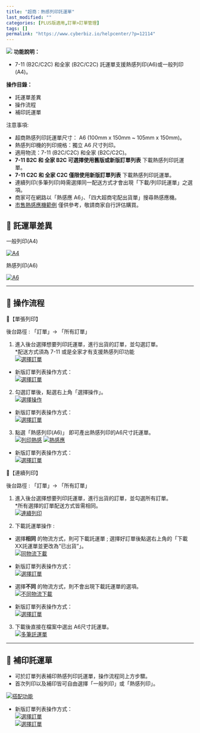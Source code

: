 ```yaml
---
title: "超商：熱感列印託運單"
last_modified: ""
categories: [PLUS版適用,訂單>訂單管理]
tags: []
permalink: "https://www.cyberbiz.io/helpcenter/?p=12114"
---
```


![](https://www.cyberbiz.io/helpcenter/wp-content/uploads/PLUS版1.png)
**功能說明：**  

* 7-11 (B2C/C2C) 和全家 (B2C/C2C) 託運單支援熱感列印(A6)或一般列印(A4)。

**操作目錄：**

* 託運單差異
* 操作流程
* 補印託運單

注意事項:  

* 超商熱感列印託運單尺寸： A6 (100mm x 150mm ~ 105mm x 150mm)。
* 熱感列印機的列印規格：獨立 A6 尺寸列印。
* 適用物流：7-11 (B2C/C2C) 和全家 (B2C/C2C)。
* **7-11 B2C 和 全家 B2C 可選擇使用舊版或新版訂單列表** 下載熱感列印託運單。
* **7-11 C2C 和 全家 C2C 僅限使用新版訂單列表** 下載熱感列印託運單。
* 連續列印(多筆列印)時需選擇同一配送方式才會出現「下載/列印託運單」之選項。
* 商家可在網路以「熱感應 A6」、「四大超商宅配出貨單」搜尋熱感應機。
* [市售熱感應機範例](https://24h.pchome.com.tw/prod/DEBQWD-A900GPNTN) 僅供參考，敬請商家自行評估購買。



## 📌 託運單差異

一般列印(A4)

[![A4](https://www.cyberbiz.io/support/wp-content/uploads/超商大宗寄倉B2C-超商熱感列印說明01.png)](https://www.cyberbiz.io/support/wp-content/uploads/超商大宗寄倉B2C-超商熱感列印說明01.png)

熱感列印(A6)

[![A6](https://www.cyberbiz.io/support/wp-content/uploads/超商大宗寄倉B2C-超商熱感列印說明02.png)](https://www.cyberbiz.io/support/wp-content/uploads/超商大宗寄倉B2C-超商熱感列印說明02.png)

* * *



## 📌 操作流程



📍【單張列印】

後台路徑 :  「訂單」→ 「所有訂單」  


1. 進入後台選擇想要列印託運單，進行出貨的訂單，並勾選訂單。  
*配送方式須為 7-11 或是全家才有支援熱感列印功能  
[![選擇訂單](https://www.cyberbiz.io/support/wp-content/uploads/超商大宗寄倉B2C-超商熱感列印說明03.png)](https://www.cyberbiz.io/support/wp-content/uploads/超商大宗寄倉B2C-超商熱感列印說明03.png)  

* 新版訂單列表操作方式：  
[![選擇訂單](https://www.cyberbiz.io/support/wp-content/uploads/超商：熱感列印託運單01.png)](https://www.cyberbiz.io/support/wp-content/uploads/超商：熱感列印託運單01.png)



2. 勾選訂單後，點選右上角「選擇操作」。  
[![選擇操作](https://www.cyberbiz.io/support/wp-content/uploads/超商大宗寄倉B2C-超商熱感列印說明04.png)](https://www.cyberbiz.io/support/wp-content/uploads/超商大宗寄倉B2C-超商熱感列印說明04.png)

* 新版訂單列表操作方式：  
[![選擇訂單](https://www.cyberbiz.io/support/wp-content/uploads/超商：熱感列印託運單02.png)](https://www.cyberbiz.io/support/wp-content/uploads/超商：熱感列印託運單02.png)



3. 點選「熱感列印(A6)」 即可產出熱感列印的A6尺寸託運單。  
[![列印熱感](https://www.cyberbiz.io/support/wp-content/uploads/超商大宗寄倉B2C-超商熱感列印說明05.png)](https://www.cyberbiz.io/support/wp-content/uploads/超商大宗寄倉B2C-超商熱感列印說明05.png)
[![熱感應](https://www.cyberbiz.io/support/wp-content/uploads/超商大宗寄倉B2C-超商熱感列印說明06.png)](https://www.cyberbiz.io/support/wp-content/uploads/超商大宗寄倉B2C-超商熱感列印說明06.png)

* 新版訂單列表操作方式：  
[![選擇訂單](https://www.cyberbiz.io/support/wp-content/uploads/超商：熱感列印託運單02.png)](https://www.cyberbiz.io/support/wp-content/uploads/超商：熱感列印託運單02.png)



📍【連續列印】

後台路徑 :  「訂單」→ 「所有訂單」  


1. 進入後台選擇想要列印託運單，進行出貨的訂單，並勾選所有訂單。  
*所有選擇的訂單配送方式皆需相同。  
[![連續列印](https://www.cyberbiz.io/support/wp-content/uploads/超商大宗寄倉B2C-超商熱感列印說明07.png)](https://www.cyberbiz.io/support/wp-content/uploads/超商大宗寄倉B2C-超商熱感列印說明07.png)



2. 下載託運單操作 : 
* 選擇**相同** 的物流方式，則可下載託運單 ; 選擇好訂單後點選右上角的「下載XX託運單並更改為”已出貨”」。  
[![同物流下載](https://www.cyberbiz.io/support/wp-content/uploads/超商大宗寄倉B2C-超商熱感列印說明08.png)](https://www.cyberbiz.io/support/wp-content/uploads/超商大宗寄倉B2C-超商熱感列印說明08.png)

* 新版訂單列表操作方式：  
[![選擇訂單](https://www.cyberbiz.io/support/wp-content/uploads/超商：熱感列印託運單04.png)](https://www.cyberbiz.io/support/wp-content/uploads/超商：熱感列印託運單04.png)



* 選擇**不同** 的物流方式，則不會出現下載託運單的選項。  
[![不同物流下載](https://www.cyberbiz.io/support/wp-content/uploads/超商大宗寄倉B2C-超商熱感列印說明09.png)](https://www.cyberbiz.io/support/wp-content/uploads/超商大宗寄倉B2C-超商熱感列印說明09.png)



* 新版訂單列表操作方式：  
[![選擇訂單](https://www.cyberbiz.io/support/wp-content/uploads/超商：熱感列印託運單05.png)](https://www.cyberbiz.io/support/wp-content/uploads/超商：熱感列印託運單05.png)



3. 下載後直接在檔案中選出 A6尺寸託運單。  
[![多筆託運單](https://www.cyberbiz.io/support/wp-content/uploads/超商大宗寄倉B2C-超商熱感列印說明10.png)](https://www.cyberbiz.io/support/wp-content/uploads/超商大宗寄倉B2C-超商熱感列印說明10.png)



* * *



## 📌 補印託運單



* 可於訂單列表補印熱感列印託運單，操作流程同上方步驟。
* 首次列印以及補印皆可自由選擇「一般列印」或「熱感列印」。

[![搭配功能](https://www.cyberbiz.io/support/wp-content/uploads/超商大宗寄倉B2C-超商熱感列印說明11.png)](https://www.cyberbiz.io/support/wp-content/uploads/超商大宗寄倉B2C-超商熱感列印說明11.png)

* 新版訂單列表操作方式：  
[![選擇訂單](https://www.cyberbiz.io/support/wp-content/uploads/超商：熱感列印託運單06.png)](https://www.cyberbiz.io/support/wp-content/uploads/超商：熱感列印託運單06.png)  
[![選擇訂單](https://www.cyberbiz.io/support/wp-content/uploads/超商：熱感列印託運單07.png)](https://www.cyberbiz.io/support/wp-content/uploads/超商：熱感列印託運單07.png)

